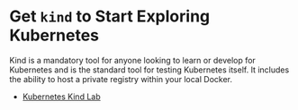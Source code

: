 # Get `kind` to Start Exploring Kubernetes

Kind is a mandatory tool for anyone looking to learn or develop for
Kubernetes and is the standard tool for testing Kubernetes itself. It
includes the ability to host a private registry within your local
Docker.

* [Kubernetes Kind Lab](https://github.com/rwxrob/lab-kubernetes-kind)
